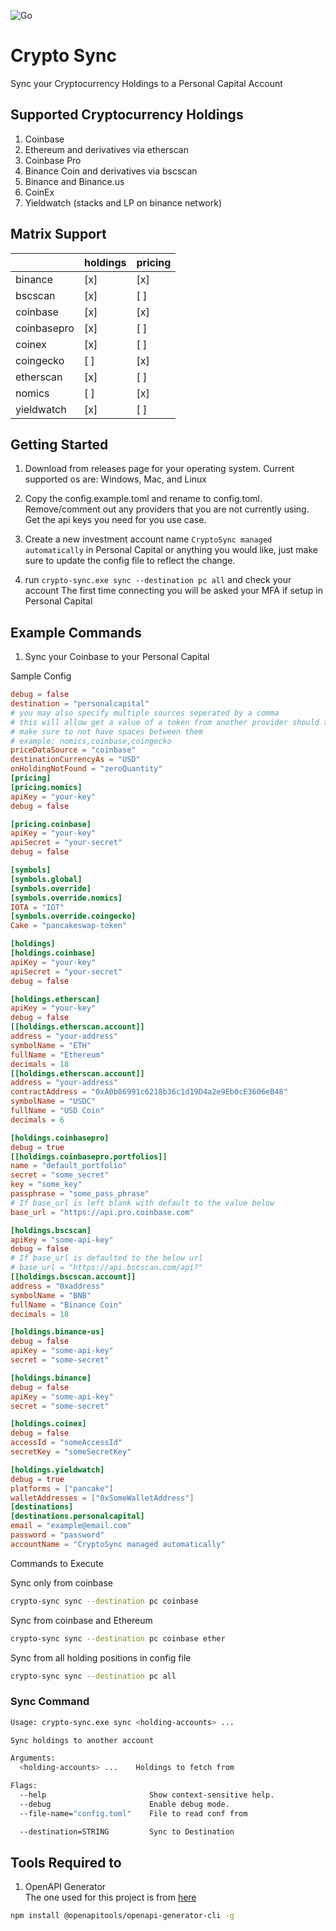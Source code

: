 ![Go](https://github.com/will7200/go-crypto-sync/workflows/Go/badge.svg)

# Crypto Sync

Sync your Cryptocurrency Holdings to a Personal Capital Account

## Supported Cryptocurrency Holdings

1. Coinbase
2. Ethereum and derivatives via etherscan
3. Coinbase Pro
4. Binance Coin and derivatives via bscscan
5. Binance and Binance.us
6. CoinEx
7. Yieldwatch (stacks and LP on binance network)

## Matrix Support

|             | holdings   | pricing   |
|:------------|:-----------|:----------|
| binance     | [x]        | [x]       |
| bscscan     | [x]        | [ ]       |
| coinbase    | [x]        | [x]       |
| coinbasepro | [x]        | [ ]       |
| coinex      | [x]        | [ ]       |
| coingecko   | [ ]        | [x]       |
| etherscan   | [x]        | [ ]       |
| nomics      | [ ]        | [x]       |
| yieldwatch  | [x]        | [ ]       |

## Getting Started

1. Download from releases page for your operating system. Current supported os are: Windows, Mac, and Linux

2. Copy the config.example.toml and rename to config.toml. Remove/comment out any providers that you are not currently
   using. Get the api keys you need for you use case.

3. Create a new investment account name `CryptoSync managed automatically` in Personal Capital or anything you would
   like, just make sure to update the config file to reflect the change.

4. run `crypto-sync.exe sync --destination pc all` and check your account The first time connecting you will be asked
   your MFA if setup in Personal Capital

## Example Commands

1. Sync your Coinbase to your Personal Capital

Sample Config

```toml
debug = false
destination = "personalcapital"
# you may also specify multiple sources seperated by a comma
# this will allow get a value of a token from another provider should the other not provide any data
# make sure to not have spaces between them
# example: nomics,coinbase,coingecko
priceDataSource = "coinbase"
destinationCurrencyAs = "USD"
onHoldingNotFound = "zeroQuantity"
[pricing]
[pricing.nomics]
apiKey = "your-key"
debug = false

[pricing.coinbase]
apiKey = "your-key"
apiSecret = "your-secret"
debug = false

[symbols]
[symbols.global]
[symbols.override]
[symbols.override.nomics]
IOTA = "IOT"
[symbols.override.coingecko]
Cake = "pancakeswap-token"

[holdings]
[holdings.coinbase]
apiKey = "your-key"
apiSecret = "your-secret"
debug = false

[holdings.etherscan]
apiKey = "your-key"
debug = false
[[holdings.etherscan.account]]
address = "your-address"
symbolName = "ETH"
fullName = "Ethereum"
decimals = 18
[[holdings.etherscan.account]]
address = "your-address"
contractAddress = "0xA0b86991c6218b36c1d19D4a2e9Eb0cE3606eB48"
symbolName = "USDC"
fullName = "USD Coin"
decimals = 6

[holdings.coinbasepro]
debug = true
[[holdings.coinbasepro.portfolios]]
name = "default_portfolio"
secret = "some_secret"
key = "some_key"
passphrase = "some_pass_phrase"
# If base_url is left blank with default to the value below
base_url = "https://api.pro.coinbase.com"

[holdings.bscscan]
apiKey = "some-api-key"
debug = false
# If base_url is defaulted to the below url
# base_url = "https://api.bscscan.com/api?"
[[holdings.bscscan.account]]
address = "0xaddress"
symbolName = "BNB"
fullName = "Binance Coin"
decimals = 18

[holdings.binance-us]
debug = false
apiKey = "some-api-key"
secret = "some-secret"

[holdings.binance]
debug = false
apiKey = "some-api-key"
secret = "some-secret"

[holdings.coinex]
debug = false
accessId = "someAccessId"
secretKey = "someSecretKey"

[holdings.yieldwatch]
debug = true
platforms = ["pancake"]
walletAddresses = ["0xSomeWalletAddress"]
[destinations]
[destinations.personalcapital]
email = "example@email.com"
password = "password"
accountName = "CryptoSync managed automatically"
``` 

Commands to Execute

Sync only from coinbase

```bash
crypto-sync sync --destination pc coinbase 
```

Sync from coinbase and Ethereum

```bash
crypto-sync sync --destination pc coinbase ether
```

Sync from all holding positions in config file

```bash
crypto-sync sync --destination pc all
```

### Sync Command

```bash
Usage: crypto-sync.exe sync <holding-accounts> ...

Sync holdings to another account

Arguments:
  <holding-accounts> ...    Holdings to fetch from

Flags:
  --help                       Show context-sensitive help.
  --debug                      Enable debug mode.
  --file-name="config.toml"    File to read conf from

  --destination=STRING         Sync to Destination

```

## Tools Required to

1. OpenAPI Generator  
   The one used for this project is from [here](https://openapi-generator.tech/docs/installation)

```bash
npm install @openapitools/openapi-generator-cli -g
```
